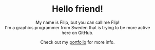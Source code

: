 <h1 align="center">
  Hello friend!
</h1>

<p align="center">
  My name is Filip, but you can call me Flip!<br>
  I'm a graphics programmer from Sweden that is trying to be more active here on GitHub. 
</p> 

<div align="center">
  Check out my <a href="https://filipwickstrom.com/">portfolio</a> for more info.    <br/>
</div>
